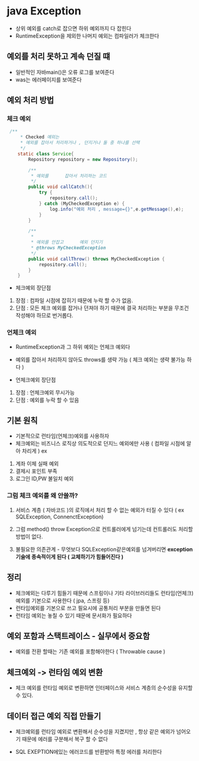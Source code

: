# java Exception

- 상위 예외를 catch로 잡으면 하위 예외까지 다 잡힌다
- RuntimeException을 제외한 나머지 예외는 컴파일러가 체크한다


## 예외를 처리 못하고 계속 던질 떄

- 일반적인 자바main()은 오류 로그를 보여준다
- was는 에러페이지를 보여준다


## 예외 처리 방법

### 체크 예외

```java
 /**
     * Checked 예외는
     * 예외를 잡아서 처리하거나 , 던지거나 둘 중 하나를 선택
     */
    static class Service{
        Repository repository = new Repository();

        /**
         * 예외를      잡아서 처리하는 코드
         */
        public void callCatch(){
            try {
                repository.call();
            } catch (MyCheckedException e) {
                log.info("예외 처리 , message={}",e.getMessage(),e);
            }
        }

        /**
         *
         * 예외를 안잡고      예외 던지기
         * @throws MyCheckedException
         */
        public void callThrow() throws MyCheckedException {
            repository.call();
        }
    }
```
- 체크예외 장단점 
1. 장점 : 컴파일 시점에 잡히기 때문에 누락 할 수가 없음. 
2. 단점 : 모든 체크 예외를 잡거나 던져야 하기 때문에 결국 처리하는 부분을 무조건 작성해야 하므로 번거롭다.




### 언체크 예외

- RuntimeException과 그 하위 예외는 언체크 예외다
- 예외를 잡아서 처리하지 않아도 throws를 생략 가능 ( 체크 예외는 생략 불가능 하다 )

- 언체크예외 장단점
1. 장점 : 언체크예외 무시가능
2. 단점 : 예외를 누락 할 수 있음 



## 기본 원칙

- 기본적으로 런타임(언체크)예외를 사용하자
- 체크예외는 비즈니스 로직상 의도적으로 던지느 예외에만 사용 ( 컴파일 시점에 알아 차리게 )
ex
1. 계좌 이체 실패 예외
2. 결제시 포인트 부족
3. 로그인 ID,PW 불일치 예외

### 그럼 체크 예외를 왜 안쓸까?

1. 서비스 계층 ( 자바코드 )의 로직에서 처리 할 수 없는 예외가 터질 수 있다 ( ex SQLException, ConnenctException) 

2. 그럼 method() throw Exception으로 컨트롤러에게 넘기는데 컨트롤러도 처리할 방법이 없다.

3. 불필요한 의존관계 - 무엇보다 SQLException같은예외를 넘겨버리면 **exception기술에 종속적이게 된다 ( 교체하기가 힘들어진다 )** 


## 정리

- 체크예외는 다루기 힘들기 때문에 스프링이나 기타 라이브러리들도 런타임(언체크)예외를 기본으로 사용한다 ( jpa, 스프링 등)
- 런타임예외를 기본으로 쓰고 필요시에 공통처리 부분을 만들면 된다
- 런타임 예외는 놓칠 수 있기 때문에 문서화가 필요하다



## 예외 포함과 스택트레이스 - 실무에서 중요함

- 예외를 전환 할때는 기존 예외를 포함해야한다 ( Throwable cause )


## 체크예외 -> 런타임 예외 변환

- 체크 예외를 런타임 예외로 변환하면 인터페이스와 서비스 계층의 순수성을 유지할 수 있다.


## 데이터 접근 예외 직접 만들기

- 체크예외를 런타임 예외로 변환해서 순수성을 지켰지만 , 항상 같은 예외가 넘어오기 때문에 에러를 구분해서 복구 할 수 없다 

- SQL EXEPTION에있는 에러코드를 반환받아 특정 에러를 처리한다